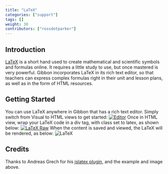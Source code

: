 ```yaml
---
title: "LaTeX"
categories: ["support"]
tags: []
weight: 30
contributors: ["rossdotparker"]
---
```


## Introduction

[LaTeX](https://www.latex-project.org/) is a short hand used to create mathematical and scientific symbols and formulas online. It requires a little study to use, but once mastered is very powerful. Gibbon incorporates LaTeX in its rich text editor, so that teachers can express complex formulas right in their unit and lesson plans, as well as in the form of HTML resources.

## Getting Started

You can use LaTeX anywhere in Gibbon that has a rich text editor. Simply switch from Visual to HTML views to get started: [![Editor](https://gibbonedu.org/wp-content/uploads/2015/09/Editor-1024x762.png)](https://gibbonedu.org/wp-content/uploads/2015/09/Editor.png) Once in HTML view, wrap your LaTeX code in a div tag, with class set to latex, as shown below: [![LaTeX Raw](https://gibbonedu.org/wp-content/uploads/2015/09/LaTeX-Raw-1024x93.png)](https://gibbonedu.org/wp-content/uploads/2015/09/LaTeX-Raw.png) When the content is saved and viewed, the LaTeX will be rendered, as below: ![LaTeX](https://gibbonedu.org/wp-content/uploads/2015/09/LaTeX.gif)

## Credits

Thanks to Andreas Grech for his [jslatex plugin](http://blog.dreasgrech.com/2009/12/jslatex-jquery-plugin-to-directly-embed.html), and the example and image above.

